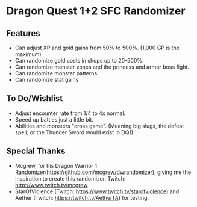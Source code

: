 # Dragon Quest 1+2 SFC Randomizer

## Features
- Can adjust XP and gold gains from 50% to 500%.  (1,000 GP is the maximum)
- Can randomize gold costs in shops up to 20-500%.
- Can randomize monster zones and the princess and armor boss fight.
- Can randomize monster patterns
- Can randomize stat gains

## To Do/Wishlist
- Adjust encounter rate from 1/4 to 4x normal.
- Speed up battles just a little bit.
- Abilities and monsters "cross game".  (Meaning big slugs, the defeat spell, or the Thunder Sword would exist in DQ1)

## Special Thanks
- Mcgrew, for his Dragon Warrior 1 Randomizer(https://github.com/mcgrew/dwrandomizer), giving me the inspiration to create this randomizer.  Twitch:  http://www.twitch.tv/mcgrew
- StarOfViolence (Twitch:  https://www.twitch.tv/starofviolence) and Aether (Twitch:  https://twitch.tv/AetherTA) for testing.
